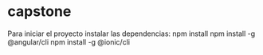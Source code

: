 # capstone

Para iniciar el proyecto instalar las dependencias:
npm install
npm install -g @angular/cli
npm install -g @ionic/cli
